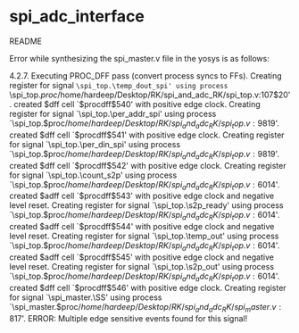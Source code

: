 # spi_adc_interface

README

Error while synthesizing the spi_master.v file in the yosys is as follows:

4.2.7. Executing PROC_DFF pass (convert process syncs to FFs).
Creating register for signal `\spi_top.\temp_dout_spi' using process `\spi_top.$proc$/home/hardeep/Desktop/RK/spi_and_adc_RK/spi_top.v:107$20'.
  created $dff cell `$procdff$540' with positive edge clock.
Creating register for signal `\spi_top.\per_addr_spi' using process `\spi_top.$proc$/home/hardeep/Desktop/RK/spi_and_adc_RK/spi_top.v:98$19'.
  created $dff cell `$procdff$541' with positive edge clock.
Creating register for signal `\spi_top.\per_din_spi' using process `\spi_top.$proc$/home/hardeep/Desktop/RK/spi_and_adc_RK/spi_top.v:98$19'.
  created $dff cell `$procdff$542' with positive edge clock.
Creating register for signal `\spi_top.\count_s2p' using process `\spi_top.$proc$/home/hardeep/Desktop/RK/spi_and_adc_RK/spi_top.v:60$14'.
  created $adff cell `$procdff$543' with positive edge clock and negative level reset.
Creating register for signal `\spi_top.\s2p_ready' using process `\spi_top.$proc$/home/hardeep/Desktop/RK/spi_and_adc_RK/spi_top.v:60$14'.
  created $adff cell `$procdff$544' with positive edge clock and negative level reset.
Creating register for signal `\spi_top.\temp_out' using process `\spi_top.$proc$/home/hardeep/Desktop/RK/spi_and_adc_RK/spi_top.v:60$14'.
  created $adff cell `$procdff$545' with positive edge clock and negative level reset.
Creating register for signal `\spi_top.\s2p_out' using process `\spi_top.$proc$/home/hardeep/Desktop/RK/spi_and_adc_RK/spi_top.v:60$14'.
  created $dff cell `$procdff$546' with positive edge clock.
Creating register for signal `\spi_master.\SS' using process `\spi_master.$proc$/home/hardeep/Desktop/RK/spi_and_adc_RK/spi_master.v:81$7'.
ERROR: Multiple edge sensitive events found for this signal!
